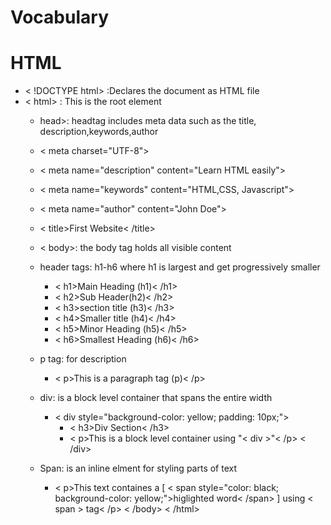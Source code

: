 # Vocabulary 
# HTML
- < !DOCTYPE html> :Declares the document as HTML file 
- < html> : This is the  root element
    - head>: headtag includes meta data such as the title, description,keywords,author
     - < meta charset="UTF-8">
     - < meta name="description" content="Learn HTML easily">
     -  < meta name="keywords" content="HTML,CSS, Javascript">
     - < meta name="author" content="John Doe">
     - < title>First Website< /title>
    - < body>: the body tag holds all visible content
    - header tags: h1-h6 where h1 is largest and get progressively smaller 
      - < h1>Main Heading (h1)< /h1>
      - < h2>Sub Header(h2)< /h2>
      - < h3>section title (h3)< /h3>
      - < h4>Smaller title (h4)< /h4>
      - < h5>Minor Heading (h5)< /h5>
      - < h6>Smallest Heading (h6)< /h6>
    - p tag: for description 
      - < p>This is a paragraph tag (p)< /p>
     
    - div: is a block level container that spans the entire width 
      -  < div style="background-color: yellow; padding: 10px;">
         - < h3>Div Section< /h3>
         - < p>This is a block level container using "<  div  >"< /p>
      < /div>
    - Span: is an inline elment for styling parts of text
       - < p>This text containes a [ < span style="color: black; background-color: yellow;">higlighted word< /span> ] using < span > tag< /p>
    < /body>
< /html>